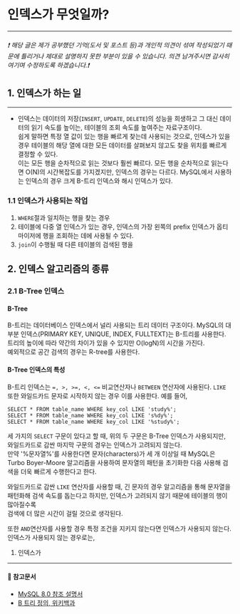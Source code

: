 # 인덱스가 무엇일까?
- - -
###### ❗ 해당 글은 제가 공부했던 기억(도서 및 포스트 등)과 개인적 의견이 섞여 작성되었기 때문에 틀리거나 제대로 설명하지 못한 부분이 있을 수 있습니다. 의견 남겨주시면 감사히 여기며 수정하도록 하겠습니다.❗

##  1. 인덱스가 하는 일
- - -
*  인덱스는 데이터의 저장(```INSERT```, ```UPDATE```, ```DELETE```)의 성능을 희생하고 그 대신 데이터의 읽기 속도를 높이는, 테이블의 조회 속도를 높여주는 자료구조이다.   
  쉽게 말하면 특정 열 값이 있는 행을 빠르게 찾는데 사용되는 것으로, 인덱스가 있을 경우 테이블의 해당 열에 대한 모든 데이터를 살펴보지 않고도 찾을 위치를 빠르게 결정할 수 있다.   
이는 모든 행을 순차적으로 읽는 것보다 훨씬 빠르다. 모든 행을 순차적으로 읽는다면 O(N)의 시간복잡도를 가지겠지만, 인덱스의 경우는 다르다.
MySQL에서 사용하는 인덱스의 경우 크게 B-트리 인덱스와 해시 인덱스가 있다.

### 1.1 인덱스가 사용되는 작업
1. ```WHERE```절과 일치하는 행을 찾는 경우
2. 테이블에 다중 열 인덱스가 있는 경우, 인덱스의 가장 왼쪽의 prefix 인덱스가 옵티마이저에 행을 조회하는 데에 사용될 수 있다.
3. ```join```이 수행될 때 다른 테이블의 검색된 행을 

## 2. 인덱스 알고리즘의 종류

### 2.1  B-Tree 인덱스
#### B-Tree   
B-트리는 데이터베이스 인덱스에서 널리 사용되는 트리 데이터 구조이다. MySQL의 대부분 인덱스(PRIMARY KEY, UNIQUE, INDEX, FULLTEXT)는 B-트리를 사용한다. 트리의 높이에 따라 약간의 차이가
있을 수 있지만 O(logN)의 시간을 가진다.   
예외적으로 공간 검색의 경우는 R-tree를 사용한다.   
#### B-Tree 인덱스의 특성
B-트리 인덱스는 ```=, >, >=, <, <=``` 비교연산자나 ```BETWEEN``` 연산자에 사용된다. ```LIKE``` 또한 와일드카드 문자로 시작하지 않는 경우 이를 사용한다. 예를 들어,
```mysql
SELECT * FROM table_name WHERE key_col LIKE 'study%';
SELECT * FROM table_name WHERE key_col LIKE 's%dy%';
SELECT * FROM table_name WHERE key_col LIKE '%study%';
```
 세 가지의 ```SELECT``` 구문이 있다고 할 때, 위의 두 구문은 B-Tree 인덱스가 사용되지만, 와일드카드로 감싼 마지막 구문의 경우는 인덱스가 고려되지 않는다.   
만약 '%문자열%'를 사용한다면 문자(characters)가 세 개 이상일 때 MySQL은 Turbo Boyer-Moore 알고리즘을 사용하여 문자열의 패턴을 초기화한 다음 사용해 검색을 더욱 빠르게 수행한다고 한다.   

 와일드카드로 감싼 ```LIKE``` 연산자를 사용할 때, 긴 문자의 경우 알고리즘을 통해 문자열을 패턴화해 검색 속도를 돕는다고 하지만, 인덱스가 고려되지 않기 때문에 테이블의 행이 많아질수록  
 검색에 더 많은 시간이 걸릴 것으로 생각된다.

 또한 ```AND```연산자를 사용할 경우 특정 조건을 지키지 않는다면 인덱스가 사용되지 않는다. 인덱스가 사용되지 않는 경우로는,   
 1. 인덱스가 



- - - 
#### 📖 참고문서
*  [MySQL 8.0 참조 설명서](https://dev.mysql.com/doc/refman/8.0/en/)   
*  [B 트리 정의, 위키백과](https://ko.wikipedia.org/wiki/B_%ED%8A%B8%EB%A6%AC)
